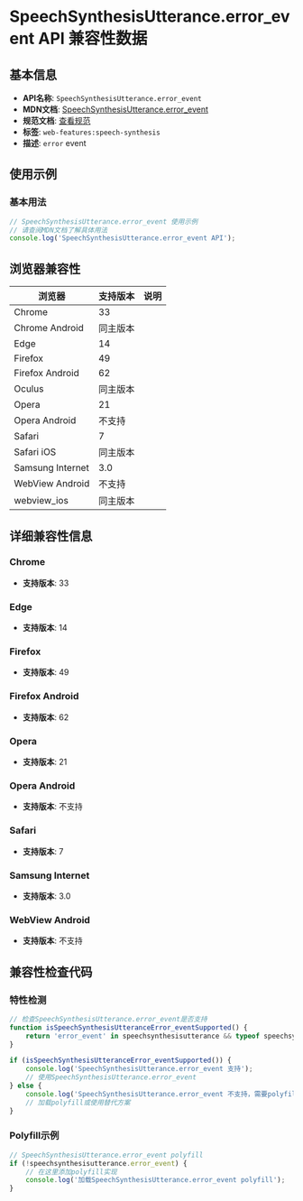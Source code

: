 # SpeechSynthesisUtterance.error_event API 兼容性数据

## 基本信息

- **API名称**: `SpeechSynthesisUtterance.error_event`
- **MDN文档**: [SpeechSynthesisUtterance.error_event](https://developer.mozilla.org/docs/Web/API/SpeechSynthesisUtterance/error_event)
- **规范文档**: [查看规范](https://webaudio.github.io/web-speech-api/#eventdef-speechsynthesisutterance-error,https://webaudio.github.io/web-speech-api/#dom-speechsynthesisutterance-onerror)
- **标签**: `web-features:speech-synthesis`
- **描述**: `error` event

## 使用示例

### 基本用法

```javascript
// SpeechSynthesisUtterance.error_event 使用示例
// 请查阅MDN文档了解具体用法
console.log('SpeechSynthesisUtterance.error_event API');
```

## 浏览器兼容性

| 浏览器 | 支持版本 | 说明 |
|--------|----------|------|
| Chrome | 33 |  |
| Chrome Android | 同主版本 |  |
| Edge | 14 |  |
| Firefox | 49 |  |
| Firefox Android | 62 |  |
| Oculus | 同主版本 |  |
| Opera | 21 |  |
| Opera Android | 不支持 |  |
| Safari | 7 |  |
| Safari iOS | 同主版本 |  |
| Samsung Internet | 3.0 |  |
| WebView Android | 不支持 |  |
| webview_ios | 同主版本 |  |

## 详细兼容性信息

### Chrome

- **支持版本**: 33

### Edge

- **支持版本**: 14

### Firefox

- **支持版本**: 49

### Firefox Android

- **支持版本**: 62

### Opera

- **支持版本**: 21

### Opera Android

- **支持版本**: 不支持

### Safari

- **支持版本**: 7

### Samsung Internet

- **支持版本**: 3.0

### WebView Android

- **支持版本**: 不支持

## 兼容性检查代码

### 特性检测

```javascript
// 检查SpeechSynthesisUtterance.error_event是否支持
function isSpeechSynthesisUtteranceError_eventSupported() {
    return 'error_event' in speechsynthesisutterance && typeof speechsynthesisutterance.error_event === 'function';
}

if (isSpeechSynthesisUtteranceError_eventSupported()) {
    console.log('SpeechSynthesisUtterance.error_event 支持');
    // 使用SpeechSynthesisUtterance.error_event
} else {
    console.log('SpeechSynthesisUtterance.error_event 不支持，需要polyfill');
    // 加载polyfill或使用替代方案
}
```

### Polyfill示例

```javascript
// SpeechSynthesisUtterance.error_event polyfill
if (!speechsynthesisutterance.error_event) {
    // 在这里添加polyfill实现
    console.log('加载SpeechSynthesisUtterance.error_event polyfill');
}
```

